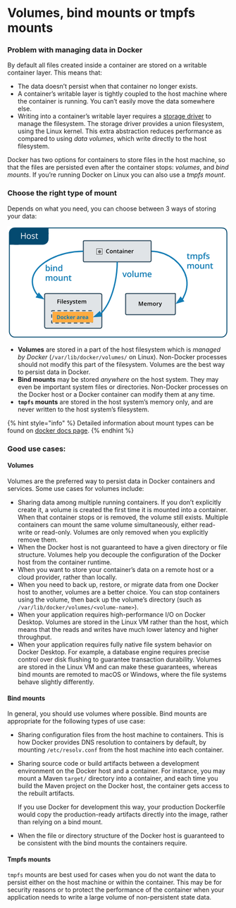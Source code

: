 # Volumes, bind mounts or tmpfs mounts

### Problem with managing data in Docker 

By default all files created inside a container are stored on a writable container layer. This means that:

* The data doesn’t persist when that container no longer exists.
* A container’s writable layer is tightly coupled to the host machine where the container is running. You can’t easily move the data somewhere else.
* Writing into a container’s writable layer requires a [storage driver](https://docs.docker.com/storage/storagedriver/) to manage the filesystem. The storage driver provides a union filesystem, using the Linux kernel. This extra abstraction reduces performance as compared to using _data volumes_, which write directly to the host filesystem.

Docker has two options for containers to store files in the host machine, so that the files are persisted even after the container stops: _volumes_, and _bind mounts_. If you’re running Docker on Linux you can also use a _tmpfs mount_.

### Choose the right type of mount

Depends on what you need, you can choose between 3 ways of storing your data:

![](../../../../../../.gitbook/assets/image%20%284%29.png)

* **Volumes** are stored in a part of the host filesystem which is _managed by Docker_ \(`/var/lib/docker/volumes/` on Linux\). Non-Docker processes should not modify this part of the filesystem. Volumes are the best way to persist data in Docker.
* **Bind mounts** may be stored _anywhere_ on the host system. They may even be important system files or directories. Non-Docker processes on the Docker host or a Docker container can modify them at any time.
* **`tmpfs` mounts** are stored in the host system’s memory only, and are never written to the host system’s filesystem.

{% hint style="info" %}
Detailed information about mount types can be found on [docker docs page](https://docs.docker.com/storage/#more-details-about-mount-types).
{% endhint %}

### Good use cases:

#### Volumes

Volumes are the preferred way to persist data in Docker containers and services. Some use cases for volumes include:

* Sharing data among multiple running containers. If you don’t explicitly create it, a volume is created the first time it is mounted into a container. When that container stops or is removed, the volume still exists. Multiple containers can mount the same volume simultaneously, either read-write or read-only. Volumes are only removed when you explicitly remove them.
* When the Docker host is not guaranteed to have a given directory or file structure. Volumes help you decouple the configuration of the Docker host from the container runtime.
* When you want to store your container’s data on a remote host or a cloud provider, rather than locally.
* When you need to back up, restore, or migrate data from one Docker host to another, volumes are a better choice. You can stop containers using the volume, then back up the volume’s directory \(such as `/var/lib/docker/volumes/<volume-name>`\).
* When your application requires high-performance I/O on Docker Desktop. Volumes are stored in the Linux VM rather than the host, which means that the reads and writes have much lower latency and higher throughput.
* When your application requires fully native file system behavior on Docker Desktop. For example, a database engine requires precise control over disk flushing to guarantee transaction durability. Volumes are stored in the Linux VM and can make these guarantees, whereas bind mounts are remoted to macOS or Windows, where the file systems behave slightly differently.

#### Bind mounts

In general, you should use volumes where possible. Bind mounts are appropriate for the following types of use case:

* Sharing configuration files from the host machine to containers. This is how Docker provides DNS resolution to containers by default, by mounting `/etc/resolv.conf` from the host machine into each container.
* Sharing source code or build artifacts between a development environment on the Docker host and a container. For instance, you may mount a Maven `target/` directory into a container, and each time you build the Maven project on the Docker host, the container gets access to the rebuilt artifacts.

  If you use Docker for development this way, your production Dockerfile would copy the production-ready artifacts directly into the image, rather than relying on a bind mount.

* When the file or directory structure of the Docker host is guaranteed to be consistent with the bind mounts the containers require.

#### Tmpfs mounts

`tmpfs` mounts are best used for cases when you do not want the data to persist either on the host machine or within the container. This may be for security reasons or to protect the performance of the container when your application needs to write a large volume of non-persistent state data.

